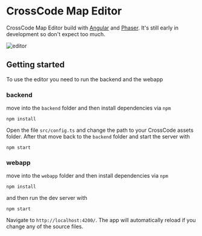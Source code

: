 # CrossCode Map Editor

CrossCode Map Editor build with [Angular](https://angular.io/) and [Phaser](https://phaser.io/). It's still early in development so don't expect too much.

![editor](https://user-images.githubusercontent.com/9483499/29732155-acc24a46-89e7-11e7-9500-7fd1066a01a0.png)


## Getting started

To use the editor you need to run the backend and the webapp

### backend
move into the `backend` folder and then install dependencies via `npm`
```
npm install
```
Open the file `src/config.ts` and change the path to your CrossCode assets folder.
After that move back to the `backend` folder and start the server with
```
npm start
```

### webapp
move into the `webapp` folder and then install dependencies via `npm`
```
npm install
```
and then run the dev server with
```
npm start
```

Navigate to `http://localhost:4200/`. The app will automatically reload if you change any of the source files.
